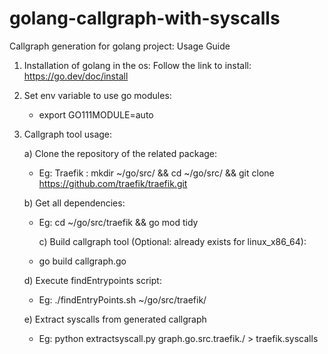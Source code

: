 # golang-callgraph-with-syscalls

Callgraph generation for golang project: Usage Guide

1) Installation of golang in the os:
	Follow the link to install: https://go.dev/doc/install

2) Set env variable to use go modules:
	- export GO111MODULE=auto

3) Callgraph tool usage:

	a) Clone the repository of the related package:
	- Eg: Traefik : mkdir ~/go/src/ && cd ~/go/src/ && git clone https://github.com/traefik/traefik.git

	b) Get all dependencies:
	- Eg: cd ~/go/src/traefik && go mod tidy

        c) Build callgraph tool (Optional: already exists for linux_x86_64):
	- go build callgraph.go

	d) Execute findEntrypoints script:
	- Eg: ./findEntryPoints.sh ~/go/src/traefik/

	e) Extract syscalls from generated callgraph
	- Eg: python extractsyscall.py graph.go.src.traefik./ > traefik.syscalls
